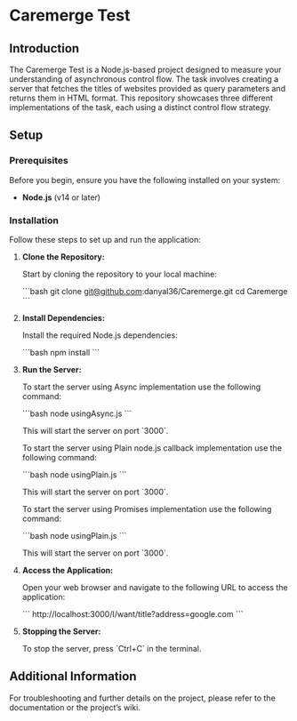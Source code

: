 
# Caremerge Test

## Introduction

The Caremerge Test is a Node.js-based project designed to measure your understanding of asynchronous control flow. The task involves creating a server that fetches the titles of websites provided as query parameters and returns them in HTML format. This repository showcases three different implementations of the task, each using a distinct control flow strategy.

## Setup

### Prerequisites

Before you begin, ensure you have the following installed on your system:

- **Node.js** (v14 or later)

### Installation

Follow these steps to set up and run the application:

1. **Clone the Repository:**

   Start by cloning the repository to your local machine:

   \`\`\`bash
   git clone git@github.com:danyal36/Caremerge.git
   cd Caremerge
   \`\`\`

2. **Install Dependencies:**

   Install the required Node.js dependencies:

   \`\`\`bash
   npm install
   \`\`\`

3. **Run the Server:**

   To start the server using Async implementation use the following command:

   \`\`\`bash
   node usingAsync.js
   \`\`\`

   This will start the server on port \`3000\`.

   To start the server using Plain node.js callback implementation use the following command:

   \`\`\`bash
   node usingPlain.js
   \`\`\`

   This will start the server on port \`3000\`.
   
   To start the server using Promises implementation use the following command:

   \`\`\`bash
   node usingPlain.js
   \`\`\`

   This will start the server on port \`3000\`.

4. **Access the Application:**

   Open your web browser and navigate to the following URL to access the application:

   \`\`\`
   http://localhost:3000/I/want/title?address=google.com
   \`\`\`

5. **Stopping the Server:**

   To stop the server, press \`Ctrl+C\` in the terminal.

## Additional Information

For troubleshooting and further details on the project, please refer to the documentation or the project’s wiki.
